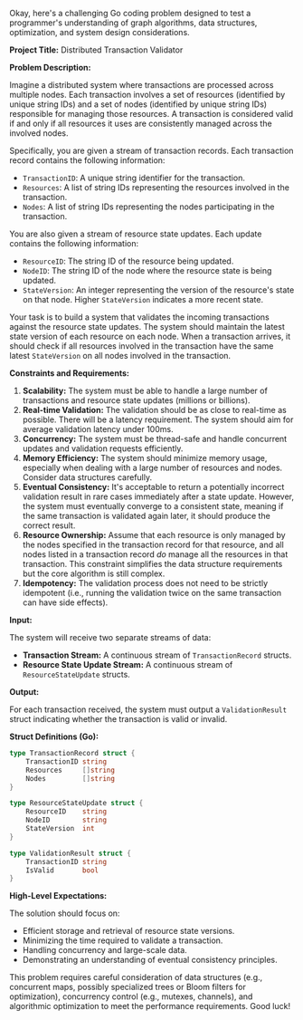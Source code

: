 Okay, here's a challenging Go coding problem designed to test a programmer's understanding of graph algorithms, data structures, optimization, and system design considerations.

**Project Title:** Distributed Transaction Validator

**Problem Description:**

Imagine a distributed system where transactions are processed across multiple nodes. Each transaction involves a set of resources (identified by unique string IDs) and a set of nodes (identified by unique string IDs) responsible for managing those resources. A transaction is considered valid if and only if all resources it uses are consistently managed across the involved nodes.

Specifically, you are given a stream of transaction records. Each transaction record contains the following information:

*   `TransactionID`: A unique string identifier for the transaction.
*   `Resources`: A list of string IDs representing the resources involved in the transaction.
*   `Nodes`: A list of string IDs representing the nodes participating in the transaction.

You are also given a stream of resource state updates. Each update contains the following information:

*   `ResourceID`: The string ID of the resource being updated.
*   `NodeID`: The string ID of the node where the resource state is being updated.
*   `StateVersion`: An integer representing the version of the resource's state on that node. Higher `StateVersion` indicates a more recent state.

Your task is to build a system that validates the incoming transactions against the resource state updates. The system should maintain the latest state version of each resource on each node. When a transaction arrives, it should check if all resources involved in the transaction have the same latest `StateVersion` on all nodes involved in the transaction.

**Constraints and Requirements:**

1.  **Scalability:** The system must be able to handle a large number of transactions and resource state updates (millions or billions).
2.  **Real-time Validation:** The validation should be as close to real-time as possible.  There will be a latency requirement.  The system should aim for average validation latency under 100ms.
3.  **Concurrency:** The system must be thread-safe and handle concurrent updates and validation requests efficiently.
4.  **Memory Efficiency:** The system should minimize memory usage, especially when dealing with a large number of resources and nodes. Consider data structures carefully.
5.  **Eventual Consistency:**  It's acceptable to return a potentially incorrect validation result in rare cases immediately after a state update. However, the system must eventually converge to a consistent state, meaning if the same transaction is validated again later, it should produce the correct result.
6.  **Resource Ownership:** Assume that each resource is only managed by the nodes specified in the transaction record for that resource, and all nodes listed in a transaction record *do* manage all the resources in that transaction.  This constraint simplifies the data structure requirements but the core algorithm is still complex.
7.  **Idempotency:** The validation process does not need to be strictly idempotent (i.e., running the validation twice on the same transaction can have side effects).

**Input:**

The system will receive two separate streams of data:

*   **Transaction Stream:** A continuous stream of `TransactionRecord` structs.
*   **Resource State Update Stream:** A continuous stream of `ResourceStateUpdate` structs.

**Output:**

For each transaction received, the system must output a `ValidationResult` struct indicating whether the transaction is valid or invalid.

**Struct Definitions (Go):**

```go
type TransactionRecord struct {
	TransactionID string
	Resources     []string
	Nodes         []string
}

type ResourceStateUpdate struct {
	ResourceID    string
	NodeID        string
	StateVersion  int
}

type ValidationResult struct {
	TransactionID string
	IsValid       bool
}
```

**High-Level Expectations:**

The solution should focus on:

*   Efficient storage and retrieval of resource state versions.
*   Minimizing the time required to validate a transaction.
*   Handling concurrency and large-scale data.
*   Demonstrating an understanding of eventual consistency principles.

This problem requires careful consideration of data structures (e.g., concurrent maps, possibly specialized trees or Bloom filters for optimization), concurrency control (e.g., mutexes, channels), and algorithmic optimization to meet the performance requirements. Good luck!

